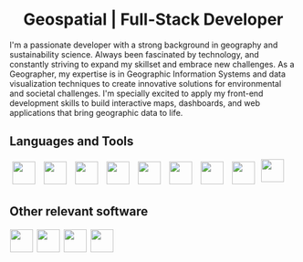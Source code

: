 <h1 align="center"> Geospatial | Full-Stack Developer </h1>

<p>I'm a passionate developer with a strong background in geography and sustainability science. Always been fascinated by technology, and constantly striving to expand my skillset and embrace new challenges. As a Geographer, my expertise is in Geographic Information Systems and data visualization techniques to create innovative solutions for environmental and societal challenges. I'm specially excited to apply my front-end development skills to build interactive maps, dashboards, and web applications that bring geographic data to life. </p>

<h2>Languages and Tools</h2>

<div>
    <img align="left" width="40px" style="padding-right:5px; margin:5px" src="https://cdn.jsdelivr.net/gh/devicons/devicon@latest/icons/html5/html5-plain-wordmark.svg" />
    <img align="left" width="40px" style="padding-right:5px; margin:5px" src="https://cdn.jsdelivr.net/gh/devicons/devicon@latest/icons/css3/css3-plain-wordmark.svg" />
    <img align="left" width="40px" style="padding-right:5px; margin:5px" src="https://cdn.jsdelivr.net/gh/devicons/devicon@latest/icons/javascript/javascript-plain.svg" />
    <img align="left" width="40px" style="padding-right:5px; margin:5px; color: white" src="https://cdn.jsdelivr.net/gh/devicons/devicon@latest/icons/nodejs/nodejs-plain-wordmark.svg" />
    <img align="left" width="40px" style="padding-right:5px; margin:5px" src="https://res.cloudinary.com/dgey7r9hp/image/upload/v1730902287/express_blehha.svg" />
    <img align="left" width="40px" style="padding-right:5px; margin:5px" src="https://cdn.jsdelivr.net/gh/devicons/devicon@latest/icons/git/git-plain-wordmark.svg" />
    <img align="left" width="40px" style="padding-right:5px; margin:5px" src="https://cdn.jsdelivr.net/gh/devicons/devicon@latest/icons/rstudio/rstudio-plain.svg" />
    <img align="left" width="40px" style="padding-right:5px; margin:5px" src="https://cdn.jsdelivr.net/gh/devicons/devicon@latest/icons/mongodb/mongodb-plain-wordmark.svg" />
    <img align="left" width="40px" style="padding-right:5px; margin:1px" src="https://cdn.jsdelivr.net/gh/devicons/devicon@latest/icons/mongoose/mongoose-original-wordmark.svg" />
</div>
<br>
          
<br>
<br>
<h2>Other relevant software</h2>

<img align="left" height="40px" style="padding-right:5px; margin:1px;" src="https://upload.wikimedia.org/wikipedia/commons/c/c2/QGIS_logo%2C_2017.svg"/>
<img align="left" width="40px" style="padding-right:5px; margin:1px;" src="https://upload.wikimedia.org/wikipedia/commons/d/df/ArcGIS_logo.png"/>
<img align="left" width="40px" style="padding-right:5px; margin:1px;" src="https://cdn.jsdelivr.net/gh/devicons/devicon@latest/icons/illustrator/illustrator-plain.svg"/>
<img align="left" width="40px" style="padding-right:5px; margin:1px;" src="https://cdn.jsdelivr.net/gh/devicons/devicon@latest/icons/photoshop/photoshop-plain.svg"/>

<br>
<br>
<br>

          

          
          

